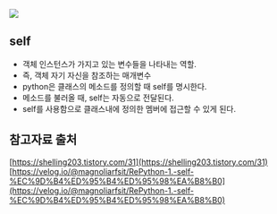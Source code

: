 ![](https://upload.wikimedia.org/wikipedia/commons/thumb/f/f8/Python_logo_and_wordmark.svg/2560px-Python_logo_and_wordmark.svg.png)

## self
- 객체 인스턴스가 가지고 있는 변수들을 나타내는 역할.
- 즉, 객체 자기 자신을 참조하는 매개변수
- python은 클래스의 메소드를 정의할 때 self를 명시한다.
- 메소드를 불러올 때, self는 자동으로 전달된다.
- self를 사용함으로 클래스내에 정의한 멤버에 접근할 수 있게 된다.

## 참고자료 출처
[https://shelling203.tistory.com/31](https://shelling203.tistory.com/31)
[https://velog.io/@magnoliarfsit/RePython-1.-self-%EC%9D%B4%ED%95%B4%ED%95%98%EA%B8%B0](https://velog.io/@magnoliarfsit/RePython-1.-self-%EC%9D%B4%ED%95%B4%ED%95%98%EA%B8%B0)